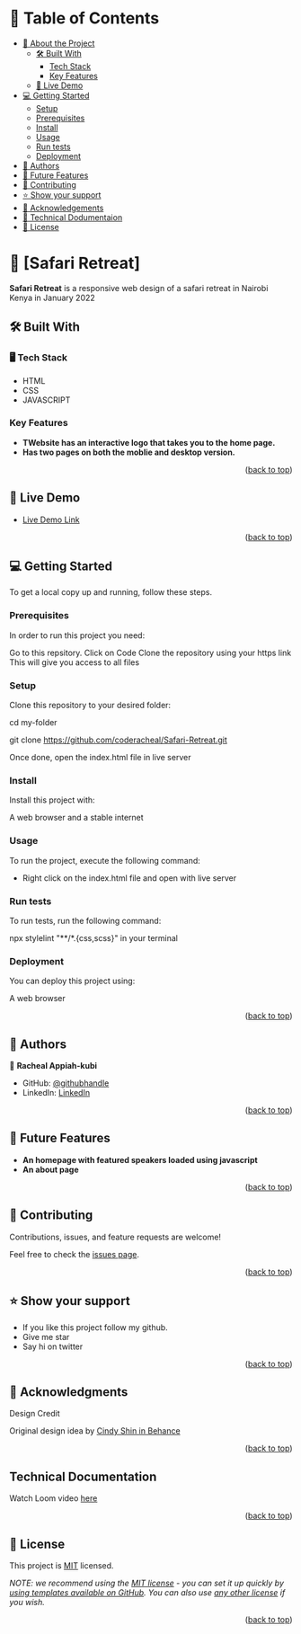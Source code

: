 # 📗 Table of Contents

- [📖 About the Project](#about-project)
  - [🛠 Built With](#built-with)
    - [Tech Stack](#tech-stack)
    - [Key Features](#key-features)
  - [🚀 Live Demo](#live-demo)
- [💻 Getting Started](#getting-started)
  - [Setup](#setup)
  - [Prerequisites](#prerequisites)
  - [Install](#install)
  - [Usage](#usage)
  - [Run tests](#run-tests)
  - [Deployment](#triangular_flag_on_post-deployment)
- [👥 Authors](#authors)
- [🔭 Future Features](#future-features)
- [🤝 Contributing](#contributing)
- [⭐️ Show your support](#support)
- [🙏 Acknowledgements](#acknowledgements)
- [🙏 Technical Dodumentaion](#technical-documentation)
- [📝 License](#license)


# 📖 [Safari Retreat] <a name="about-project"></a>


**Safari Retreat** is a responsive web design of a safari retreat in Nairobi Kenya in January 2022

## 🛠 Built With <a name="HTML"></a>

### 🖥️ Tech Stack <a name="CSS"></a>

- HTML
- CSS
- JAVASCRIPT

### Key Features <a name="Mobile Version of Portfolio"></a>

- **TWebsite has an interactive logo that takes you to the home page.**
- **Has two pages on both the moblie and desktop version.**

<p align="right">(<a href="#readme-top">back to top</a>)</p>


## 🚀 Live Demo <a name="live-demo"></a>


- [Live Demo Link](https://coderacheal.github.io/Safari-Retreat/)


<p align="right">(<a href="#readme-top">back to top</a>)</p>


## 💻 Getting Started <a name="getting-started"></a>

To get a local copy up and running, follow these steps.

### Prerequisites

In order to run this project you need:

Go to this repsitory.
Click on Code
Clone the repository using your https link
This will give you access to all files



### Setup

Clone this repository to your desired folder:

  cd my-folder
  
  git clone https://github.com/coderacheal/Safari-Retreat.git 

Once done, open the index.html file in live server


### Install

Install this project with:

A web browser and a stable internet

### Usage

To run the project, execute the following command:

- Right click on the index.html file and open with live server

### Run tests

To run tests, run the following command:

npx stylelint "**/*.{css,scss}" in your terminal


### Deployment

You can deploy this project using:

A web browser

<p align="right">(<a href="#readme-top">back to top</a>)</p>



## 👥 Authors <a name="authors"></a>



👤 **Racheal Appiah-kubi**

- GitHub: [@githubhandle](https://github.com/coderacheal)
- LinkedIn: [LinkedIn](https://linkedin.com/in/linkedinhandle)


<p align="right">(<a href="#readme-top">back to top</a>)</p>



## 🔭 Future Features <a name="future-features"></a>

- **An homepage with featured speakers loaded using javascript**
- **An about page**

<p align="right">(<a href="#readme-top">back to top</a>)</p>



## 🤝 Contributing <a name="contributing"></a>

Contributions, issues, and feature requests are welcome!

Feel free to check the [issues page](../../issues/).

<p align="right">(<a href="#readme-top">back to top</a>)</p>



## ⭐️ Show your support <a name="support"></a>



- If you like this project follow my github. 
- Give me star
- Say hi on twitter

<p align="right">(<a href="#readme-top">back to top</a>)</p>



## 🙏 Acknowledgments <a name="acknowledgements"></a>

Design Credit

Original design idea by [Cindy Shin in Behance](https://www.behance.net/adagio07)

<p align="right">(<a href="#readme-top">back to top</a>)</p>



## Technical Documentation <a name="technical-documentation"></a>

Watch Loom video [here](https://www.loom.com/share/f56d5b1cc0fe4ae79ff354ae8e5d9d53)

<p align="right">(<a href="#readme-top">back to top</a>)</p>


## 📝 License <a name="license"></a>

This project is [MIT](./LICENSE) licensed.

_NOTE: we recommend using the [MIT license](https://choosealicense.com/licenses/mit/) - you can set it up quickly by [using templates available on GitHub](https://docs.github.com/en/communities/setting-up-your-project-for-healthy-contributions/adding-a-license-to-a-repository). You can also use [any other license](https://choosealicense.com/licenses/) if you wish._

<p align="right">(<a href="#readme-top">back to top</a>)</p>


